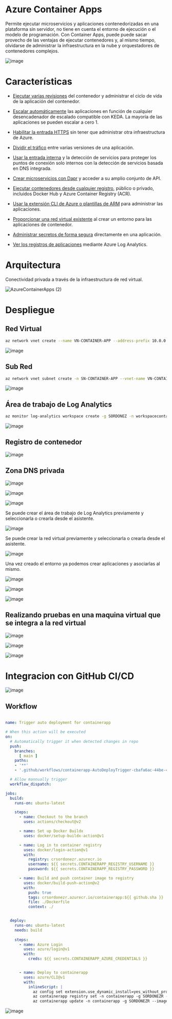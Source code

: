 # Azure Container Apps

Permite ejecutar microservicios y aplicaciones contenedorizadas en una plataforma sin servidor, no tiene en cuenta el entorno de ejecución o el modelo de programación. Con Container Apps, puede puede sacar provecho de las ventajas de ejecutar contenedores y, al mismo tiempo, olvidarse de administrar la infraestructura en la nube y orquestadores de contenedores complejos.

![image](https://user-images.githubusercontent.com/17581842/179627943-0f43598b-e6cb-4fd5-89de-12a155109e50.png)

# Características

- [Ejecutar varias revisiones](https://docs.microsoft.com/es-mx/azure/container-apps/application-lifecycle-management) del contenedor y administrar el ciclo de vida de la aplicación del contenedor.

- [Escalar automáticamente](https://docs.microsoft.com/es-mx/azure/container-apps/scale-app) las aplicaciones en función de cualquier desencadenador de escalado compatible con KEDA. La mayoría de las aplicaciones se pueden escalar a cero 1.

- [Habilitar la entrada HTTPS](https://docs.microsoft.com/es-mx/azure/container-apps/ingress?tabs=bash) sin tener que administrar otra infraestructura de Azure.

- [Dividir el tráfico](https://docs.microsoft.com/es-mx/azure/container-apps/revisions) entre varias versiones de una aplicación.

- [Usar la entrada interna](https://docs.microsoft.com/es-mx/azure/container-apps/connect-apps?tabs=bash) y la detección de servicios para proteger los puntos de conexión solo internos con la detección de servicios basada en DNS integrada.

- [Crear microservicios con Dapr](https://docs.microsoft.com/es-mx/azure/container-apps/microservices) y acceder a su amplio conjunto de API.

- [Ejecutar contenedores desde cualquier registro](https://docs.microsoft.com/es-mx/azure/container-apps/containers), público o privado, incluidos Docker Hub y Azure Container Registry (ACR).

- [Usar la extensión CLI de Azure o plantillas de ARM](https://docs.microsoft.com/es-mx/azure/container-apps/get-started?tabs=bash) para administrar las aplicaciones.

- [Proporcionar una red virtual existente](https://docs.microsoft.com/es-mx/azure/container-apps/vnet-custom?tabs=bash&pivots=azure-portal) al crear un entorno para las aplicaciones de contenedor.

- [Administrar secretos de forma segura](https://docs.microsoft.com/es-mx/azure/container-apps/manage-secrets?tabs=arm-template) directamente en una aplicación.

- [Ver los registros de aplicaciones](https://docs.microsoft.com/es-mx/azure/container-apps/monitor?tabs=bash) mediante Azure Log Analytics.

# Arquitectura

Conectividad privada a través de la infraestructura de red virtual.

![AzureContainerApps (2)](https://user-images.githubusercontent.com/17581842/179628279-0648eb25-5b03-4b47-91aa-a008eb29a0b8.png)


# Despliegue

## Red Virtual

```bash
az network vnet create --name VN-CONTAINER-APP --address-prefix 10.0.0.0/16 --resource-group SORDONEZR --subnet-name default
```

![image](https://user-images.githubusercontent.com/17581842/179633862-5050c6b9-1417-47e8-83a3-52ce20908b7f.png)

## Sub Red

```bash
az network vnet subnet create -n SN-CONTAINER-APP --vnet-name VN-CONTAINER-APP -g SORDONEZR --address-prefixes "10.0.0.0/23"
```

![image](https://user-images.githubusercontent.com/17581842/179634108-c7ea6019-94be-44de-8257-2075d9619bfd.png)

## Área de trabajo de Log Analytics

```bash
az monitor log-analytics workspace create -g SORDONEZ -n workspacecontainerapp
```
![image](https://user-images.githubusercontent.com/17581842/179634583-b67886b6-2596-458f-8e30-6ccb6d436f76.png)

## Registro de contenedor

![image](https://user-images.githubusercontent.com/17581842/179634654-47b09896-fa31-489a-9ace-499fa6872621.png)

## Zona DNS privada

![image](https://user-images.githubusercontent.com/17581842/179634763-3c1ecd42-4579-4726-9c27-565a11e2b642.png)

![image](https://user-images.githubusercontent.com/17581842/179634811-6633c767-8dc7-4622-817c-42f55f3c8297.png)


![image](https://user-images.githubusercontent.com/17581842/179631367-fb3e88f7-c308-4cdb-a1d2-70cbb0382570.png)

Se puede crear el área de trabajo de Log Analytics previamente y seleccionarla o crearla desde el asistente.

![image](https://user-images.githubusercontent.com/17581842/179631463-b696ae8b-2f38-4be0-a398-09677652674b.png)

Se puede crear la red virtual previamente y seleccionarla o crearla desde el asistente.

![image](https://user-images.githubusercontent.com/17581842/179631678-809d708b-9d53-4122-8c85-6a90599de7e9.png)

Una vez creado el entorno ya podemos crear aplicaciones y asociarlas al mismo.

![image](https://user-images.githubusercontent.com/17581842/179632290-3d6aca85-fc87-4a6a-bf65-826fbacacfef.png)

![image](https://user-images.githubusercontent.com/17581842/179632459-19626134-6691-4c79-9d55-dc315159527d.png)

![image](https://user-images.githubusercontent.com/17581842/179632587-973202cc-a278-42a9-9b09-0f538a376a5e.png)

## Realizando pruebas en una maquina virtual que se integra a la red virtual

![image](https://user-images.githubusercontent.com/17581842/179635126-f2eb7a3f-8e81-4ffc-9c7f-533c0fb1ed82.png)

![image](https://user-images.githubusercontent.com/17581842/179635013-0b4bc60e-e6ae-4c81-84d6-1c359dfbb512.png)

![image](https://user-images.githubusercontent.com/17581842/179635067-cebd9ab4-8cc4-4a92-b538-197f59aa96aa.png)


# Integracion con GitHub CI/CD

![image](https://user-images.githubusercontent.com/17581842/179635455-36555f56-a2b2-43cc-8796-1106b430c7e3.png)

## Workflow

```yml

name: Trigger auto deployment for containerapp

# When this action will be executed
on:
  # Automatically trigger it when detected changes in repo
  push:
    branches: 
      [ main ]
    paths:
    - '**'
    - '.github/workflows/containerapp-AutoDeployTrigger-cbafa6ac-44be-42d6-bb0f-225327d5c843.yml'

  # Allow mannually trigger 
  workflow_dispatch:      

jobs:
  build:
    runs-on: ubuntu-latest

    steps:
      - name: Checkout to the branch
        uses: actions/checkout@v2

      - name: Set up Docker Buildx
        uses: docker/setup-buildx-action@v1

      - name: Log in to container registry
        uses: docker/login-action@v1
        with:
          registry: crsordonezr.azurecr.io
          username: ${{ secrets.CONTAINERAPP_REGISTRY_USERNAME }}
          password: ${{ secrets.CONTAINERAPP_REGISTRY_PASSWORD }}

      - name: Build and push container image to registry
        uses: docker/build-push-action@v2
        with:
          push: true
          tags: crsordonezr.azurecr.io/containerapp:${{ github.sha }}
          file: ./Dockerfile
          context: ./


  deploy:
    runs-on: ubuntu-latest
    needs: build
    
    steps:
      - name: Azure Login
        uses: azure/login@v1
        with:
          creds: ${{ secrets.CONTAINERAPP_AZURE_CREDENTIALS }}


      - name: Deploy to containerapp
        uses: azure/CLI@v1
        with:
          inlineScript: |
            az config set extension.use_dynamic_install=yes_without_prompt
            az containerapp registry set -n containerapp -g SORDONEZR --server crsordonezr.azurecr.io --username  ${{ secrets.CONTAINERAPP_REGISTRY_USERNAME }} --password ${{ secrets.CONTAINERAPP_REGISTRY_PASSWORD }}
            az containerapp update -n containerapp -g SORDONEZR --image crsordonezr.azurecr.io/containerapp:${{ github.sha }}

```
![image](https://user-images.githubusercontent.com/17581842/179636141-98af181a-59a8-4936-a11a-6060d7449588.png)



